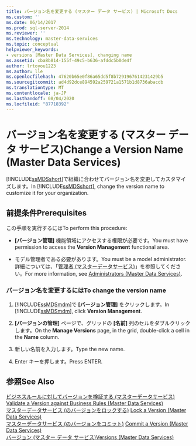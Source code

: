 ```yaml
---
title: バージョン名を変更する (マスター データ サービス) | Microsoft Docs
ms.custom: ''
ms.date: 06/14/2017
ms.prod: sql-server-2014
ms.reviewer: ''
ms.technology: master-data-services
ms.topic: conceptual
helpviewer_keywords:
- versions [Master Data Services], changing name
ms.assetid: cba8b814-155f-49c5-b636-afddc5b0de4f
author: lrtoyou1223
ms.author: lle
ms.openlocfilehash: 47620b65e0f86a65dd5f8b7291967614231429b5
ms.sourcegitcommit: ad4d92dce894592a259721a1571b1d8736abacdb
ms.translationtype: MT
ms.contentlocale: ja-JP
ms.lasthandoff: 08/04/2020
ms.locfileid: "87718392"
---
```

# <a name="change-a-version-name-master-data-services"></a><span data-ttu-id="b23d6-102">バージョン名を変更する (マスター データ サービス)</span><span class="sxs-lookup"><span data-stu-id="b23d6-102">Change a Version Name (Master Data Services)</span></span>
  <span data-ttu-id="b23d6-103">[!INCLUDE[ssMDSshort](../includes/ssmdsshort-md.md)]で組織に合わせてバージョン名を変更してカスタマイズします。</span><span class="sxs-lookup"><span data-stu-id="b23d6-103">In [!INCLUDE[ssMDSshort](../includes/ssmdsshort-md.md)], change the version name to customize it for your organization.</span></span>  
  
## <a name="prerequisites"></a><span data-ttu-id="b23d6-104">前提条件</span><span class="sxs-lookup"><span data-stu-id="b23d6-104">Prerequisites</span></span>  
 <span data-ttu-id="b23d6-105">この手順を実行するには</span><span class="sxs-lookup"><span data-stu-id="b23d6-105">To perform this procedure:</span></span>  
  
-   <span data-ttu-id="b23d6-106">**[バージョン管理]** 機能領域にアクセスする権限が必要です。</span><span class="sxs-lookup"><span data-stu-id="b23d6-106">You must have permission to access the **Version Management** functional area.</span></span>  
  
-   <span data-ttu-id="b23d6-107">モデル管理者である必要があります。</span><span class="sxs-lookup"><span data-stu-id="b23d6-107">You must be a model administrator.</span></span> <span data-ttu-id="b23d6-108">詳細については、「[管理者 &#40;マスターデータサービス&#41;](administrators-master-data-services.md)」を参照してください。</span><span class="sxs-lookup"><span data-stu-id="b23d6-108">For more information, see [Administrators &#40;Master Data Services&#41;](administrators-master-data-services.md).</span></span>  
  
### <a name="to-change-the-version-name"></a><span data-ttu-id="b23d6-109">バージョン名を変更するには</span><span class="sxs-lookup"><span data-stu-id="b23d6-109">To change the version name</span></span>  
  
1.  <span data-ttu-id="b23d6-110">[!INCLUDE[ssMDSmdm](../includes/ssmdsmdm-md.md)]で **[バージョン管理]** をクリックします。</span><span class="sxs-lookup"><span data-stu-id="b23d6-110">In [!INCLUDE[ssMDSmdm](../includes/ssmdsmdm-md.md)], click **Version Management**.</span></span>  
  
2.  <span data-ttu-id="b23d6-111">**[バージョンの管理]** ページで、グリッドの **[名前]** 列のセルをダブルクリックします。</span><span class="sxs-lookup"><span data-stu-id="b23d6-111">On the **Manage Versions** page, in the grid, double-click a cell in the **Name** column.</span></span>  
  
3.  <span data-ttu-id="b23d6-112">新しい名前を入力します。</span><span class="sxs-lookup"><span data-stu-id="b23d6-112">Type the new name.</span></span>  
  
4.  <span data-ttu-id="b23d6-113">Enter キーを押します。</span><span class="sxs-lookup"><span data-stu-id="b23d6-113">Press ENTER.</span></span>  
  
## <a name="see-also"></a><span data-ttu-id="b23d6-114">参照</span><span class="sxs-lookup"><span data-stu-id="b23d6-114">See Also</span></span>  
 <span data-ttu-id="b23d6-115">[ビジネスルールに対してバージョンを検証する &#40;マスターデータサービス&#41;](../../2014/master-data-services/validate-a-version-against-business-rules-master-data-services.md) </span><span class="sxs-lookup"><span data-stu-id="b23d6-115">[Validate a Version against Business Rules &#40;Master Data Services&#41;](../../2014/master-data-services/validate-a-version-against-business-rules-master-data-services.md) </span></span>  
 <span data-ttu-id="b23d6-116">[マスターデータサービス &#40;のバージョンをロックする&#41;](../../2014/master-data-services/lock-a-version-master-data-services.md) </span><span class="sxs-lookup"><span data-stu-id="b23d6-116">[Lock a Version &#40;Master Data Services&#41;](../../2014/master-data-services/lock-a-version-master-data-services.md) </span></span>  
 <span data-ttu-id="b23d6-117">[マスターデータサービス &#40;のバージョンをコミット&#41;](../../2014/master-data-services/commit-a-version-master-data-services.md) </span><span class="sxs-lookup"><span data-stu-id="b23d6-117">[Commit a Version &#40;Master Data Services&#41;](../../2014/master-data-services/commit-a-version-master-data-services.md) </span></span>  
 [<span data-ttu-id="b23d6-118">バージョン (マスター データ サービス)</span><span class="sxs-lookup"><span data-stu-id="b23d6-118">Versions &#40;Master Data Services&#41;</span></span>](../../2014/master-data-services/versions-master-data-services.md)  
  
  

